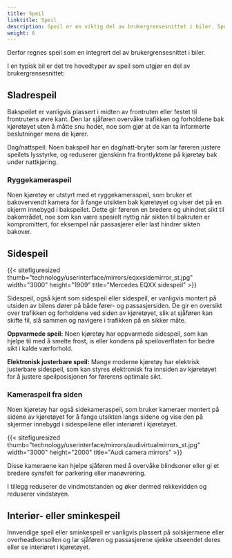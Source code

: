 ```yaml
---
title: Speil
linktitle: Speil
description: Speil er en viktig del av brukergrensesnittet i biler. Speil fungerer som et kritisk visuelt hjelpemiddel som lar sjåføren observere omgivelsene til kjøretøyet, gir viktig situasjonsforståelse og bidrar til sikker kjøring.
weight: 6
---
```

<!-- markdownlint-disable MD033 -->
Derfor regnes speil som en integrert del av brukergrensesnittet i biler.

I en typisk bil er det tre hovedtyper av speil som utgjør en del av brukergrensesnittet:

## Sladrespeil

Bakspeilet er vanligvis plassert i midten av frontruten eller festet til frontrutens øvre kant. Den lar sjåføren overvåke trafikken og forholdene bak kjøretøyet uten å måtte snu hodet, noe som gjør at de kan ta informerte beslutninger mens de kjører.

Dag/nattspeil: Noen bakspeil har en dag/natt-bryter som lar føreren justere speilets lysstyrke, og reduserer gjenskinn fra frontlyktene på kjøretøy bak under nattkjøring.

### Ryggekameraspeil

Noen kjøretøy er utstyrt med et ryggekameraspeil, som bruker et bakovervendt kamera for å fange utsikten bak kjøretøyet og viser det på en skjerm innebygd i bakspeilet. Dette gir føreren en bredere og uhindret sikt til bakområdet, noe som kan være spesielt nyttig når sikten til bakruten er kompromittert, for eksempel når passasjerer eller last hindrer sikten bakover.

## Sidespeil

{{< sitefiguresized thumb="technology/userinterface/mirrors/eqxxsidemirror_st.jpg" width="3000" height="1909" title="Mercedes EQXX sidespeil" >}}

Sidespeil, også kjent som sidespeil eller sidespeil, er vanligvis montert på utsiden av bilens dører på både fører- og passasjersiden. De gir en oversikt over trafikken og forholdene ved siden av kjøretøyet, slik at sjåføren kan skifte fil, slå sammen og navigere i trafikken på en sikker måte.

**Oppvarmede speil:** Noen kjøretøy har oppvarmede sidespeil, som kan hjelpe til med å smelte frost, is eller kondens på speiloverflaten for bedre sikt i kalde værforhold.

**Elektronisk justerbare speil:** Mange moderne kjøretøy har elektrisk justerbare sidespeil, som kan styres elektronisk fra innsiden av kjøretøyet for å justere speilposisjonen for førerens optimale sikt.

### Kameraspeil fra siden

Noen kjøretøy har også sidekameraspeil, som bruker kameraer montert på sidene av kjøretøyet for å fange utsikten langs sidene og vise den på skjermer innebygd i sidespeilene eller interiøret i kjøretøyet.

{{< sitefiguresized thumb="technology/userinterface/mirrors/audivirtualmirrors_st.jpg" width="3000" height="2000" title="Audi camera mirrors" >}}

Disse kameraene kan hjelpe sjåføren med å overvåke blindsoner eller gi et bredere synsfelt for parkering eller manøvrering.

I tillegg reduserer de vindmotstanden og øker dermed rekkevidden og reduserer vindstøyen.

## Interiør- eller sminkespeil

Innvendige speil eller sminkespeil er vanligvis plassert på solskjermene eller overheadkonsollen og lar sjåføren og passasjerene sjekke utseendet deres eller se interiøret i kjøretøyet.
